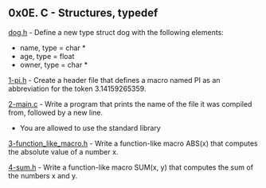 ## 0x0E. C - Structures, typedef

[dog.h](./dog.h) - Define a new type struct dog with the following elements:

- name, type = char \*
- age, type = float
- owner, type = char \*

[1-pi.h](./1-pi.h) - Create a header file that defines a macro named PI as an abbreviation for the token 3.14159265359.

[2-main.c](./2-main.c) - Write a program that prints the name of the file it was compiled from, followed by a new line.

- You are allowed to use the standard library

[3-function_like_macro.h](./3-function_like_macro.h) - Write a function-like macro ABS(x) that computes the absolute value of a number x.

[4-sum.h](./4-sum.h) - Write a function-like macro SUM(x, y) that computes the sum of the numbers x and y.
